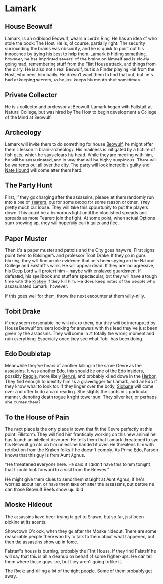 # Lamark

## House Beowulf

Lamark, is an oldblood Beowulf, wears a Lord’s Ring. He has an idea of who stole the book: The Host. He is, of course, partially right. The security surrounding the brains was obscurity, and he is quick to point out his innocence by trying his best to help them. Lamark is hiding something, however, he has imprinted several of the brains on himself and is slowly going mad, remembering stuff from the Flint House attack, and things from the diary. He is also not a real Beowulf, but is a Finder playing Hal from the Host, who need him badly. He doesn’t want them to find that out, but he's bad at keeping secrets, so he just keeps his mouth shut sometimes.

## Private Collector

He is a collector and professor at Beowulf. Lamark began with Fallstaff at Natural College, but was hired by The Host to begin development a College of the Mind at Beowulf.

## Archeology

Lamark will invite them to do something for house [Beowulf](/l/beowulf_castle.md), he might offer them a lesson in brain-archeology. His madness is mitigated by a ticture of fish guts, which he says clears his head. While they are meeting with him, he will be assassinated, and in way that will be highly suspicious. There will be warrents out all over the city. The party will look incredibly guilty and [Nate Hound](/p/nate.md) will come after them hard.


## The Party Hunt

First, if they go charging after the assassins, please let them randomly run into a pile of [Tearers](/f/tearer.md), out for some blood for some reason or other. They pretty much cut loose. They will take this oppurtunity to put the players down. This could be a humorous fight until the bloodshed spreads and spreads as more Tearers join the fight. At some point, when actual Options start showing up, they will hopefully call it quits and flee.


## Paper Muster

Then it's a paper muster and patrols and the City goes haywire. First signs point them to Bolsinger's and professor Tobit Drake. If they go in guns blazing, they will find ample evidence that he's been spying on the Natural College and Falstaff's work. He will appear dead. If they are too agressive, his Deep Lord will protect him – maybe with enslaved guardsmen. If defeated, his spellbook and stuff are spectacular, but they will have a tough time with the [Kraken](/p/fallstaff.md) if they kill him. He does keep notes of the people who assassinated Lamark, however.

If this goes well for them, throw the next encounter at them willy-nilly.

## Tobit Drake

If they seem reasonable, he will talk to them, but they will be interuptted by House Beowulf bruisers looking for answers with this lead they've just been given by the assassins. They will come in at totally the wrong moment and ruin everything. Especially once they see what Tobit has been doing.

## Edo Doubletap

Meanwhile they've heard of another killing in the same Oevre as the assassins. It was another Edo, this should be one of the Edo insiders, possibly [Reggie](/p/reggie_the_lame.md), more likely [Beruni](/p/beruni.md), and probably killed down in the [Harbor](/l/harbor.md). They find enough to identify him as a gravedigger for Lamark, and an Edo if they know what to look for. If they linger over the body, [Siobane](/p/siobane.md) will come over and offer to do a card reading. She slights the cards in a particular manner, denoting death rogue knight tower sun. They silver her, or perhaps she curses them?

## To the House of Pain

The next place is the only place in town that fit the Oevre perfectly at this point: Fillstorm. They will find him frantically working on this new animal he has found: an intellect devourer. He tells them that Lamark threatened to syc his Beowulf grunts on him unless he handed it over. He threatens him with retribution from the Kraken folks if he doesn't comply. As Prime Edo, Parson knows that this guy is from Aunt Agnus. 

"He threatened everyone here. He said if I didn't have this to him tonight that I could look forward to a visit from the Beeves."

He might give them clues to send them straight at Aunt Agnus, if he's worried about her, or have them take off after the assassins, but before he can those Beowulf Beefs show up. Ibid

## Moske Hideout

The assassins have been trying to get to Shawn, but so far, just been picking at its agents. 

Showdown O'clock, when they go after the Moske hideout. There are some reasonable people there who try to talk to them about what happened, but then the assassins show up in force.

  

Falstaff's house is burning, probably the Flint House. If they find Falstaff he will say that this is all a cleanup on behalf of some higher-ups. He can tell them where those guys are, but they aren't going to like it.

  

The Rock: and killing a lot of the right people. Some of them probably get away.